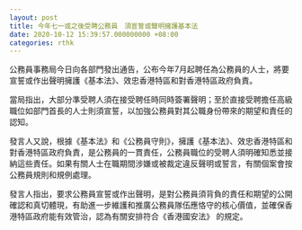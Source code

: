 ```yaml
---
layout: post
title: 今年七一或之後受聘公務員　須宣誓或聲明擁護基本法
date: 2020-10-12 15:39:57.000000000 +08:00
categories: rthk
---
```


公務員事務局今日向各部門發出通告，公布今年7月起聘任為公務員的人士，將要宣誓或作出聲明擁護《基本法》、效忠香港特區和對香港特區政府負責。
 
當局指出，大部分準受聘人須在接受聘任時同時簽署聲明；至於直接受聘擔任高級職位如部門首長的人士則須宣誓，以加強公務員對其公職身份帶來的期望和責任的認知。
 
發言人又說，根據《基本法》和《公務員守則》，擁護《基本法》、效忠香港特區和對香港特區政府負責，是公務員的一貫責任，公務員職位的受聘人須明確知悉並接納這些責任。如果有關人士在職期間涉嫌或被裁定違反聲明或誓言，有關個案會按公務員規則和規例處理。
 
發言人指出，要求公務員宣誓或作出聲明，是對公務員須背負的責任和期望的公開確認和真切體現，有助進一步維護和推廣公務員隊伍應恪守的核心價值，並確保香港特區政府能有效管治，認為有關安排符合《香港國安法》 的規定。　
